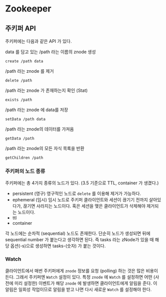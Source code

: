 # Zookeeper

## 주키퍼 API

주키퍼에는 다음과 같은 API 가 있다.

data 를 담고 있는 /path 라는 이름의 znode 생성
```
create /path data
```

/path 라는 znode 를 제거
```
delete /path
```

/path 라는 znode 가 존재하는지 확인 (Stat)
```
exists /path
```

/path 라는 znode 에 data를 저장
```
setData /path data
```

/path 라는 znode의 데이터를 가져옴
```
getData /path
```

/path 라는 znode의 모든 자식 목록을 반환
```
getChildren /path
```

### 주키퍼의 노드 종류

주키퍼에는 총 4가지 종류의 노드가 있다. (3.5 기준으로 TTL, container 가 생겼다.)

- persistent (영구)
영구적인 노드로 `delete` 를 이용해 제거가 가능하다.
- ephemeral (임시)
임시 노드로 주키퍼 클라이언트와 세션이 끊기기 전까지 살아있다가, 끊기면 사라지는 노드이다.
혹은 세션을 맺은 클라이언트가 삭제해야 제거되는 노드이다.
- ttl
- container

각 노드에는 순차적 (sequential) 노드도 존재한다. 단순히 노드가 생성되면 뒤에 sequential number 가 붙는다고 생각하면 된다. 즉 tasks 라는 zNode가 있을 때 해당 옵션(-s)으로 생성하면 tasks-(숫자) 가 붙는 것이다.

### Watch
클라이언트에서 매번 주키퍼에게 `znode` 정보를 요청 (polling) 하는 것은 많은 비용이 든다. 그래서 주키퍼엔 `Watch` 설정이 있다. 특정 `znode` 에 `Watch` 를 설정하면 어떤 (사전에 미리 설정한) 이벤트가 해당 `znode` 에 발생하면 클라이언트에게 알림을 준다. 이 알림은 일회성 작업이므로 알림을 받고 나면 다시 새로운 `Watch` 를 설정해야 한다.
